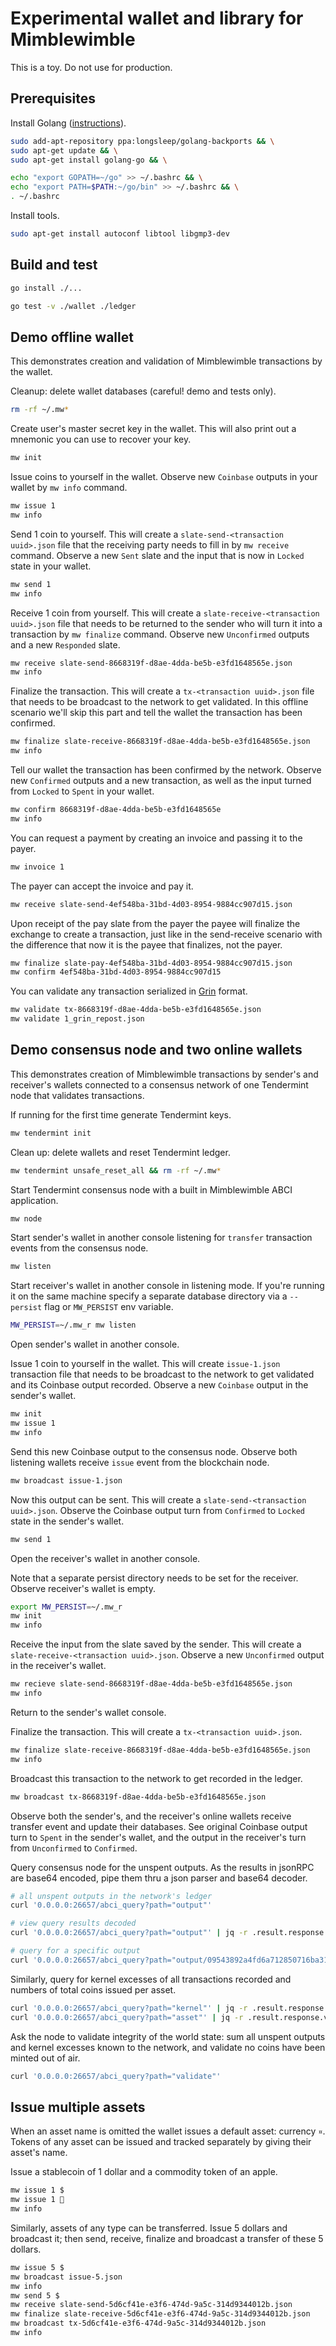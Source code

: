 #  Experimental wallet and library for Mimblewimble

This is a toy. Do not use for production.

## Prerequisites

Install Golang ([instructions](https://github.com/golang/go/wiki/Ubuntu)).
```bash
sudo add-apt-repository ppa:longsleep/golang-backports && \
sudo apt-get update && \
sudo apt-get install golang-go && \

echo "export GOPATH=~/go" >> ~/.bashrc && \
echo "export PATH=$PATH:~/go/bin" >> ~/.bashrc && \
. ~/.bashrc
```

Install tools.
```bash
sudo apt-get install autoconf libtool libgmp3-dev
```

## Build and test

```bash
go install ./...

go test -v ./wallet ./ledger
```

## Demo offline wallet

This demonstrates creation and validation of Mimblewimble transactions by the wallet.

Cleanup: delete wallet databases (careful! demo and tests only).
```bash
rm -rf ~/.mw*
``` 

Create user's master secret key in the wallet. This will also print out a mnemonic you can use to recover your key.
```bash
mw init
```

Issue coins to yourself in the wallet. Observe new `Coinbase` outputs in your wallet by `mw info` command.
```bash
mw issue 1
mw info
```
Send 1 coin to yourself. This will create a `slate-send-<transaction uuid>.json` file that the receiving party needs to 
fill in by `mw receive` command. Observe a new `Sent` slate and the input that is now in `Locked` state in your wallet.
```bash
mw send 1
mw info
```
Receive 1 coin from yourself. This will create a `slate-receive-<transaction uuid>.json` file that needs to be returned 
to the sender who will turn it into a transaction by `mw finalize` command. 
Observe new `Unconfirmed` outputs and a new `Responded` slate.
```bash
mw receive slate-send-8668319f-d8ae-4dda-be5b-e3fd1648565e.json
mw info
```
Finalize the transaction. This will create a `tx-<transaction uuid>.json` file that needs to be broadcast 
to the network to get validated. 
In this offline scenario we'll skip this part and tell the wallet the transaction has been confirmed. 
```bash
mw finalize slate-receive-8668319f-d8ae-4dda-be5b-e3fd1648565e.json
mw info
```
Tell our wallet the transaction has been confirmed by the network. 
Observe new `Confirmed` outputs and a new transaction, as well as the input turned from `Locked` to `Spent` 
in your wallet.
```bash
mw confirm 8668319f-d8ae-4dda-be5b-e3fd1648565e
mw info
```

You can request a payment by creating an invoice and passing it to the payer.
```bash
mw invoice 1
```
The payer can accept the invoice and pay it.
```bash
mw receive slate-send-4ef548ba-31bd-4d03-8954-9884cc907d15.json
```
Upon receipt of the pay slate from the payer the payee will finalize the exchange to create a transaction, 
just like in the send-receive scenario with the difference that now it is the payee
that finalizes, not the payer.
```bash
mw finalize slate-pay-4ef548ba-31bd-4d03-8954-9884cc907d15.json
mw confirm 4ef548ba-31bd-4d03-8954-9884cc907d15
```

You can validate any transaction serialized in [Grin](https://github.com/mimblewimble/grin) format.
```bash
mw validate tx-8668319f-d8ae-4dda-be5b-e3fd1648565e.json
mw validate 1_grin_repost.json
```

## Demo consensus node and two online wallets

This demonstrates creation of Mimblewimble transactions by sender's and receiver's wallets connected to a consensus network of one Tendermint node that validates transactions.

If running for the first time generate Tendermint keys.
```bash
mw tendermint init
```
Clean up: delete wallets and reset Tendermint ledger.
```bash
mw tendermint unsafe_reset_all && rm -rf ~/.mw*
```
Start Tendermint consensus node with a built in Mimblewimble ABCI application.
```bash
mw node
```

Start sender's wallet in another console listening for `transfer` transaction events from the consensus node.

```bash
mw listen
```
Start receiver's wallet in another console in listening mode.
If you're running it on the same machine specify a separate database directory via a `--persist` flag 
or `MW_PERSIST` env variable. 
```bash
MW_PERSIST=~/.mw_r mw listen
```

Open sender's wallet in another console.

Issue 1 coin to yourself in the wallet. This will create `issue-1.json` transaction file that needs to be 
 broadcast to the network to get validated and its Coinbase output recorded.
Observe a new `Coinbase` output in the sender's wallet.
```bash
mw init
mw issue 1
mw info
```
Send this new Coinbase output to the consensus node. 
Observe both listening wallets receive `issue` event from the blockchain node.
```bash
mw broadcast issue-1.json
```
Now this output can be sent. This will create a `slate-send-<transaction uuid>.json`.
Observe the Coinbase output turn from `Confirmed` to `Locked` state in the sender's wallet.
```bash
mw send 1
```

Open the receiver's wallet in another console. 

Note that a separate persist directory needs to be set for the receiver.
Observe receiver's wallet is empty.
```bash
export MW_PERSIST=~/.mw_r
mw init
mw info
```
Receive the input from the slate saved by the sender. 
This will create a `slate-receive-<transaction uuid>.json`.
Observe a new `Unconfirmed` output in the receiver's wallet.
```bash
mw recieve slate-send-8668319f-d8ae-4dda-be5b-e3fd1648565e.json
mw info
```

Return to the sender's wallet console.

Finalize the transaction. This will create a `tx-<transaction uuid>.json`.
```bash
mw finalize slate-receive-8668319f-d8ae-4dda-be5b-e3fd1648565e.json
mw info
```
Broadcast this transaction to the network to get recorded in the ledger.
```bash
mw broadcast tx-8668319f-d8ae-4dda-be5b-e3fd1648565e.json
```
Observe both the sender's, and the receiver's online wallets receive transfer event and update their databases.
See original Coinbase output turn to `Spent` in the sender's wallet, 
and the output in the receiver's turn from `Unconfirmed` to `Confirmed`.

Query consensus node for the unspent outputs. 
As the results in jsonRPC are base64 encoded, pipe them thru a json parser and base64 decoder. 
```bash
# all unspent outputs in the network's ledger 
curl '0.0.0.0:26657/abci_query?path="output"'

# view query results decoded
curl '0.0.0.0:26657/abci_query?path="output"' | jq -r .result.response.value | base64 -d | jq

# query for a specific output
curl '0.0.0.0:26657/abci_query?path="output/09543892a4fd6a712850716ba31dc63f242978a606aaf7d995e8d5e7d0f021762f"' | jq -r .result.response.value | base64 -d | jq
```

Similarly, query for kernel excesses of all transactions recorded and numbers of total coins issued per asset.
```bash
curl '0.0.0.0:26657/abci_query?path="kernel"' | jq -r .result.response.value | base64 -d | jq
curl '0.0.0.0:26657/abci_query?path="asset"' | jq -r .result.response.value | base64 -d | jq
```   

Ask the node to validate integrity of the world state: 
sum all unspent outputs and kernel excesses known to the network, and validate no coins have been minted out of air.
```bash
curl '0.0.0.0:26657/abci_query?path="validate"'
```

## Issue multiple assets

When an asset name is omitted the wallet issues a default asset: currency `¤`.
Tokens of any asset can be issued and tracked separately by giving their asset's name.  

Issue a stablecoin of 1 dollar and a commodity token of an apple.
```bash
mw issue 1 $
mw issue 1 🍎
mw info
```

Similarly, assets of any type can be transferred. 
Issue 5 dollars and broadcast it; then send, receive, finalize and broadcast a transfer of these 5 dollars.
```bash
mw issue 5 $
mw broadcast issue-5.json
mw info
mw send 5 $
mw receive slate-send-5d6cf41e-e3f6-474d-9a5c-314d9344012b.json
mw finalize slate-receive-5d6cf41e-e3f6-474d-9a5c-314d9344012b.json
mw broadcast tx-5d6cf41e-e3f6-474d-9a5c-314d9344012b.json
mw info
```

